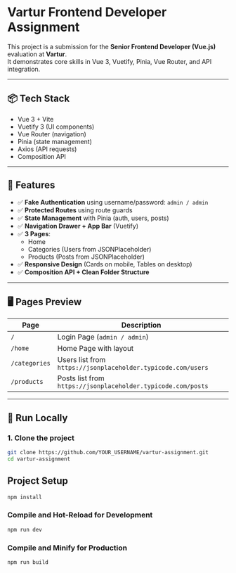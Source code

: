 # Vartur Frontend Developer Assignment

This project is a submission for the **Senior Frontend Developer (Vue.js)** evaluation at **Vartur**.  
It demonstrates core skills in Vue 3, Vuetify, Pinia, Vue Router, and API integration.

---

## 📦 Tech Stack

- Vue 3 + Vite
- Vuetify 3 (UI components)
- Vue Router (navigation)
- Pinia (state management)
- Axios (API requests)
- Composition API

---

## 📸 Features

- ✅ **Fake Authentication** using username/password: `admin / admin`
- ✅ **Protected Routes** using route guards
- ✅ **State Management** with Pinia (auth, users, posts)
- ✅ **Navigation Drawer + App Bar** (Vuetify)
- ✅ **3 Pages**:
  - Home
  - Categories (Users from JSONPlaceholder)
  - Products (Posts from JSONPlaceholder)
- ✅ **Responsive Design** (Cards on mobile, Tables on desktop)
- ✅ **Composition API + Clean Folder Structure**

---

## 🖥️ Pages Preview

| Page         | Description                                    |
|--------------|------------------------------------------------|
| `/`          | Login Page (`admin / admin`)                   |
| `/home`      | Home Page with layout                          |
| `/categories`| Users list from `https://jsonplaceholder.typicode.com/users` |
| `/products`  | Posts list from `https://jsonplaceholder.typicode.com/posts` |

---

## 🚀 Run Locally

### 1. Clone the project

```bash
git clone https://github.com/YOUR_USERNAME/vartur-assignment.git
cd vartur-assignment
```

## Project Setup

```sh
npm install
```

### Compile and Hot-Reload for Development

```sh
npm run dev
```

### Compile and Minify for Production

```sh
npm run build
```